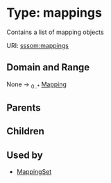 
# Type: mappings


Contains a list of mapping objects

URI: [sssom:mappings](http://w3id.org/sssom/mappings)


## Domain and Range

None ->  <sub>0..*</sub> [Mapping](Mapping.md)

## Parents


## Children


## Used by

 * [MappingSet](MappingSet.md)
